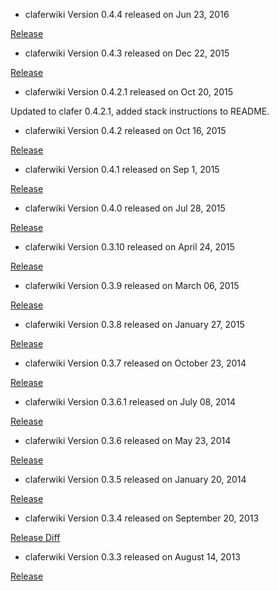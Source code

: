 * claferwiki Version 0.4.4 released on Jun 23, 2016

[Release](https://github.com/gsdlab/claferwiki/pull/15)

* claferwiki Version 0.4.3 released on Dec 22, 2015

[Release](https://github.com/gsdlab/claferwiki/pull/14)

* claferwiki Version 0.4.2.1 released on Oct 20, 2015

Updated to clafer 0.4.2.1, added stack instructions to README.

* claferwiki Version 0.4.2 released on Oct 16, 2015

[Release](https://github.com/gsdlab/claferwiki/pull/13)

* claferwiki Version 0.4.1 released on Sep 1, 2015

[Release](https://github.com/gsdlab/claferwiki/pull/12)

* claferwiki Version 0.4.0 released on Jul 28, 2015

[Release](https://github.com/gsdlab/claferwiki/pull/11)

* claferwiki Version 0.3.10 released on April 24, 2015

[Release](https://github.com/gsdlab/claferwiki/pull/10)

* claferwiki Version 0.3.9 released on March 06, 2015

[Release](https://github.com/gsdlab/claferwiki/pull/9)

* claferwiki Version 0.3.8 released on January 27, 2015

[Release](https://github.com/gsdlab/claferwiki/pull/8)

* claferwiki Version 0.3.7 released on October 23, 2014

[Release](https://github.com/gsdlab/claferwiki/pull/7)

* claferwiki Version 0.3.6.1 released on July 08, 2014

[Release](https://github.com/gsdlab/claferwiki/pull/6)

* claferwiki Version 0.3.6 released on May 23, 2014

[Release](https://github.com/gsdlab/claferwiki/pull/5)

* claferwiki Version 0.3.5 released on January 20, 2014

[Release](https://github.com/gsdlab/claferwiki/pull/4)

* claferwiki Version 0.3.4 released on September 20, 2013

[Release Diff](https://github.com/gsdlab/claferwiki/compare/61a313dd9f65c0a378d97bb4e04be2464af7dbe5...b705ad9744502d15ae39d8503808914c5e798d8d)

* claferwiki Version 0.3.3 released on August 14, 2013

[Release](https://github.com/gsdlab/claferwiki/pull/1)

